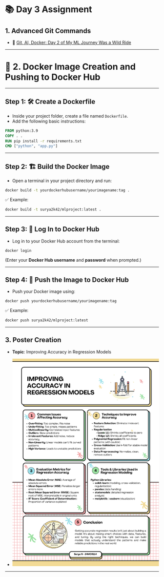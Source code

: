 
# 📚 Day 3 Assignment

## 1. Advanced Git Commands

- 🔗 [Git, AI, Docker: Day 2 of My ML Journey Was a Wild Ride](https://dev.to/surya_cca7c59900971f19c9b/git-ai-docker-day-2-of-my-ml-journey-was-a-wild-ride-kli)

---

# 🐳 2. Docker Image Creation and Pushing to Docker Hub

---

## Step 1: 🛠️ Create a Dockerfile

- Inside your project folder, create a file named `Dockerfile`.
- Add the following basic instructions:

```dockerfile
FROM python:3.9
COPY . .
RUN pip install -r requirements.txt
CMD ["python", "app.py"]
```

---

## Step 2: 🏗️ Build the Docker Image

- Open a terminal in your project directory and run:

```bash
docker build -t yourdockerhubusername/yourimagename:tag .
```

✅ Example:

```bash
docker build -t surya2k42/mlproject:latest .
```

---

## Step 3: 🔑 Log In to Docker Hub

- Log in to your Docker Hub account from the terminal:

```bash
docker login
```

(Enter your **Docker Hub username** and **password** when prompted.)

---

## Step 4: 🚀 Push the Image to Docker Hub

- Push your Docker image using:

```bash
docker push yourdockerhubusername/yourimagename:tag
```

✅ Example:

```bash
docker push surya2k42/mlproject:latest
```

---

## 3. Poster Creation

- **Topic**: Improving Accuracy in Regression Models

- ![Poster Image](ML-Poster.png)  

---
